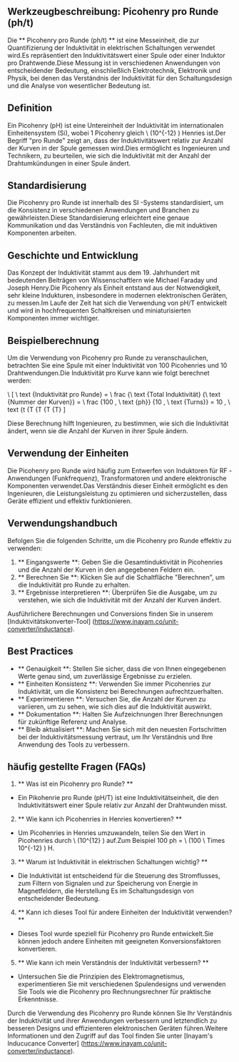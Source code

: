 ## Werkzeugbeschreibung: Picohenry pro Runde (ph/t)

Die ** Picohenry pro Runde (ph/t) ** ist eine Messeinheit, die zur Quantifizierung der Induktivität in elektrischen Schaltungen verwendet wird.Es repräsentiert den Induktivitätswert einer Spule oder einer Induktor pro Drahtwende.Diese Messung ist in verschiedenen Anwendungen von entscheidender Bedeutung, einschließlich Elektrotechnik, Elektronik und Physik, bei denen das Verständnis der Induktivität für den Schaltungsdesign und die Analyse von wesentlicher Bedeutung ist.

## Definition

Ein Picohenry (pH) ist eine Untereinheit der Induktivität im internationalen Einheitensystem (Si), wobei 1 Picohenry gleich \ (10^{-12} \) Henries ist.Der Begriff "pro Runde" zeigt an, dass der Induktivitätswert relativ zur Anzahl der Kurven in der Spule gemessen wird.Dies ermöglicht es Ingenieuren und Technikern, zu beurteilen, wie sich die Induktivität mit der Anzahl der Drahtumkündungen in einer Spule ändert.

## Standardisierung

Die Picohenry pro Runde ist innerhalb des SI -Systems standardisiert, um die Konsistenz in verschiedenen Anwendungen und Branchen zu gewährleisten.Diese Standardisierung erleichtert eine genaue Kommunikation und das Verständnis von Fachleuten, die mit induktiven Komponenten arbeiten.

## Geschichte und Entwicklung

Das Konzept der Induktivität stammt aus dem 19. Jahrhundert mit bedeutenden Beiträgen von Wissenschaftlern wie Michael Faraday und Joseph Henry.Die Picohenry als Einheit entstand aus der Notwendigkeit, sehr kleine Indukturen, insbesondere in modernen elektronischen Geräten, zu messen.Im Laufe der Zeit hat sich die Verwendung von pH/T entwickelt und wird in hochfrequenten Schaltkreisen und miniaturisierten Komponenten immer wichtiger.

## Beispielberechnung

Um die Verwendung von Picohenry pro Runde zu veranschaulichen, betrachten Sie eine Spule mit einer Induktivität von 100 Picohenries und 10 Drahtwendungen.Die Induktivität pro Kurve kann wie folgt berechnet werden:

\ [
\ text {Induktivität pro Runde} = \ frac {\ text {Total Induktivität} {\ text {Nummer der Kurven}} = \ frac {100 \, \ text {ph}} {10 \, \ text {Turns}} = 10 \, \ text {t {T {T {T {T}
\]

Diese Berechnung hilft Ingenieuren, zu bestimmen, wie sich die Induktivität ändert, wenn sie die Anzahl der Kurven in ihrer Spule ändern.

## Verwendung der Einheiten

Die Picohenry pro Runde wird häufig zum Entwerfen von Induktoren für RF -Anwendungen (Funkfrequenz), Transformatoren und andere elektronische Komponenten verwendet.Das Verständnis dieser Einheit ermöglicht es den Ingenieuren, die Leistungsleistung zu optimieren und sicherzustellen, dass Geräte effizient und effektiv funktionieren.

## Verwendungshandbuch

Befolgen Sie die folgenden Schritte, um die Picohenry pro Runde effektiv zu verwenden:

1. ** Eingangswerte **: Geben Sie die Gesamtinduktivität in Picohenries und die Anzahl der Kurven in den angegebenen Feldern ein.
2. ** Berechnen Sie **: Klicken Sie auf die Schaltfläche "Berechnen", um die Induktivität pro Runde zu erhalten.
3. ** Ergebnisse interpretieren **: Überprüfen Sie die Ausgabe, um zu verstehen, wie sich die Induktivität mit der Anzahl der Kurven ändert.

Ausführlichere Berechnungen und Conversions finden Sie in unserem [Induktivitätskonverter-Tool] (https://www.inayam.co/unit-converter/inductance).

## Best Practices

- ** Genauigkeit **: Stellen Sie sicher, dass die von Ihnen eingegebenen Werte genau sind, um zuverlässige Ergebnisse zu erzielen.
- ** Einheiten Konsistenz **: Verwenden Sie immer Picohenries zur Induktivität, um die Konsistenz bei Berechnungen aufrechtzuerhalten.
- ** Experimentieren **: Versuchen Sie, die Anzahl der Kurven zu variieren, um zu sehen, wie sich dies auf die Induktivität auswirkt.
- ** Dokumentation **: Halten Sie Aufzeichnungen Ihrer Berechnungen für zukünftige Referenz und Analyse.
- ** Bleib aktualisiert **: Machen Sie sich mit den neuesten Fortschritten bei der Induktivitätsmessung vertraut, um Ihr Verständnis und Ihre Anwendung des Tools zu verbessern.

## häufig gestellte Fragen (FAQs)

1. ** Was ist ein Picohenry pro Runde? **
- Ein Pikohenrie pro Runde (pH/T) ist eine Induktivitätseinheit, die den Induktivitätswert einer Spule relativ zur Anzahl der Drahtwunden misst.

2. ** Wie kann ich Picohenries in Henries konvertieren? **
- Um Picohenries in Henries umzuwandeln, teilen Sie den Wert in Picohenries durch \ (10^{12} \) auf.Zum Beispiel 100 ph = \ (100 \ Times 10^{-12} \) H.

3. ** Warum ist Induktivität in elektrischen Schaltungen wichtig? **
- Die Induktivität ist entscheidend für die Steuerung des Stromflusses, zum Filtern von Signalen und zur Speicherung von Energie in Magnetfeldern, die Herstellung Es im Schaltungsdesign von entscheidender Bedeutung.

4. ** Kann ich dieses Tool für andere Einheiten der Induktivität verwenden? **
- Dieses Tool wurde speziell für Picohenry pro Runde entwickelt.Sie können jedoch andere Einheiten mit geeigneten Konversionsfaktoren konvertieren.

5. ** Wie kann ich mein Verständnis der Induktivität verbessern? **
- Untersuchen Sie die Prinzipien des Elektromagnetismus, experimentieren Sie mit verschiedenen Spulendesigns und verwenden Sie Tools wie die Picohenry pro Rechnungsrechner für praktische Erkenntnisse.

Durch die Verwendung des Picohenry pro Runde können Sie Ihr Verständnis der Induktivität und ihrer Anwendungen verbessern und letztendlich zu besseren Designs und effizienteren elektronischen Geräten führen.Weitere Informationen und den Zugriff auf das Tool finden Sie unter [Inayam's Inducucance Converter] (https://www.inayam.co/unit-converter/inductance).